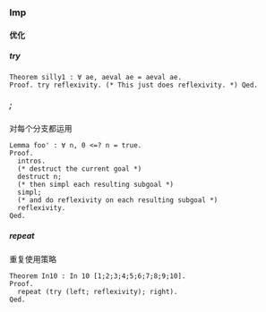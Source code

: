 ### Imp

#### 优化

##### try

```
Theorem silly1 : ∀ ae, aeval ae = aeval ae.
Proof. try reflexivity. (* This just does reflexivity. *) Qed.
```

##### ;

对每个分支都运用

```
Lemma foo' : ∀ n, 0 <=? n = true.
Proof.
  intros.
  (* destruct the current goal *)
  destruct n;
  (* then simpl each resulting subgoal *)
  simpl;
  (* and do reflexivity on each resulting subgoal *)
  reflexivity.
Qed.
```

##### repeat

重复使用策略

```
Theorem In10 : In 10 [1;2;3;4;5;6;7;8;9;10].
Proof.
  repeat (try (left; reflexivity); right).
Qed.

```

